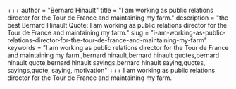 +++
author = "Bernard Hinault"
title = "I am working as public relations director for the Tour de France and maintaining my farm."
description = "the best Bernard Hinault Quote: I am working as public relations director for the Tour de France and maintaining my farm."
slug = "i-am-working-as-public-relations-director-for-the-tour-de-france-and-maintaining-my-farm"
keywords = "I am working as public relations director for the Tour de France and maintaining my farm.,bernard hinault,bernard hinault quotes,bernard hinault quote,bernard hinault sayings,bernard hinault saying,quotes, sayings,quote, saying, motivation"
+++
I am working as public relations director for the Tour de France and maintaining my farm.
